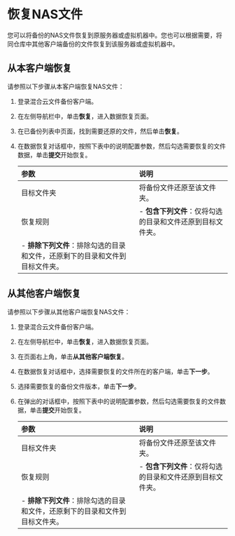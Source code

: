# 恢复NAS文件

您可以将备份的NAS文件恢复到原服务器或虚拟机器中。您也可以根据需要，将同仓库中其他客户端备份的文件恢复到该服务器或虚拟机器中。

## 从本客户端恢复

请参照以下步骤从本客户端恢复NAS文件：

1.  登录混合云文件备份客户端。

2.  在左侧导航栏中，单击**恢复**，进入数据恢复页面。

3.  在已备份列表中页面，找到需要还原的文件，然后单击**恢复**。

4.  在数据恢复对话框中，按照下表中的说明配置参数，然后勾选需要恢复的文件数据，单击**提交**开始恢复。

    |参数|说明|
    |:-|:-|
    |目标文件夹|将备份文件还原至该文件夹。|
    |恢复规则|    -   **包含下列文件**：仅将勾选的目录和文件还原到目标文件夹。
    -   **排除下列文件**：排除勾选的目录和文件，还原剩下的目录和文件到目标文件夹。 |


## 从其他客户端恢复

请参照以下步骤从其他客户端恢复NAS文件：

1.  登录混合云文件备份客户端。

2.  在左侧导航栏中，单击**恢复**，进入数据恢复页面。

3.  在页面右上角，单击**从其他客户端恢复**。

4.  在数据恢复对话框中，选择需要恢复的文件所在的客户端，单击**下一步**。

5.  选择需要恢复的备份文件版本，单击**下一步**。

6.  在弹出的对话框中，按照下表中的说明配置参数，然后勾选需要恢复的文件数据，单击**提交**开始恢复。

    |参数|说明|
    |:-|:-|
    |目标文件夹|将备份文件还原至该文件夹。|
    |恢复规则|    -   **包含下列文件**：仅将勾选的目录和文件还原到目标文件夹。
    -   **排除下列文件**：排除勾选的目录和文件，还原剩下的目录和文件到目标文件夹。 |


